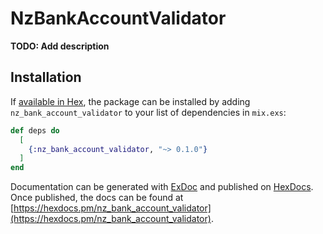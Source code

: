# NzBankAccountValidator

**TODO: Add description**

## Installation

If [available in Hex](https://hex.pm/docs/publish), the package can be installed
by adding `nz_bank_account_validator` to your list of dependencies in `mix.exs`:

```elixir
def deps do
  [
    {:nz_bank_account_validator, "~> 0.1.0"}
  ]
end
```

Documentation can be generated with [ExDoc](https://github.com/elixir-lang/ex_doc)
and published on [HexDocs](https://hexdocs.pm). Once published, the docs can
be found at [https://hexdocs.pm/nz_bank_account_validator](https://hexdocs.pm/nz_bank_account_validator).


